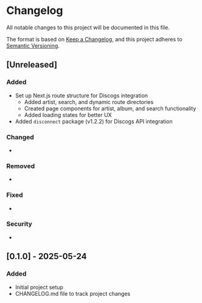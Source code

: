 # Changelog
All notable changes to this project will be documented in this file.

The format is based on [Keep a Changelog](https://keepachangelog.com/en/1.0.0/),
and this project adheres to [Semantic Versioning](https://semver.org/spec/v2.0.0.html).

## [Unreleased]
### Added
- Set up Next.js route structure for Discogs integration
  - Added artist, search, and dynamic route directories
  - Created page components for artist, album, and search functionality
  - Added loading states for better UX
- Added `disconnect` package (v1.2.2) for Discogs API integration

### Changed
- 

### Removed
- 

### Fixed
- 

### Security
- 

## [0.1.0] - 2025-05-24
### Added
- Initial project setup
- CHANGELOG.md file to track project changes
